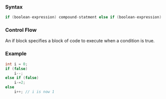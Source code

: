### Syntax
```c++
if (boolean-expression) compound-statment else if (boolean-expression) compound-statment else compound-statement
```
### Control Flow
An if block specifies a block of code to execute when a condition is true.
### Example
```c++
int i = 0;
if (false)
	i--;
else if (false)
	i-=2;
else
	i++; // i is now 1
```
